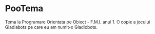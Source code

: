 # PooTema
Tema la Programare Orientata pe Obiect - F.M.I. anul 1. O copie a jocului Gladiabots pe care eu am numit-o Gladiobots.
